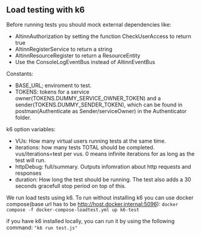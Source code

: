 ## Load testing with k6
Before running tests you should mock external dependencies like:
- AltinnAuthorization by setting the function CheckUserAccess to return true
- AltinnRegisterService to return a string 
- AltinnResourceRegister to return a ResourceEntity
- Use the ConsoleLogEventBus instead of AltinnEventBus

Constants: 
- BASE_URL; enviroment to test. 
- TOKENS: tokens for a service owner(TOKENS.DUMMY_SERVICE_OWNER_TOKEN) and a sender(TOKENS.DUMMY_SENDER_TOKEN), which can be found in postman(Authenticate as Sender/serviceOwner) in the Authenticator folder. 

k6 option variables: 
- VUs: How many virtual users running tests at the same time. 
- iterations: how many tests TOTAL should be completed. vus/iterations=test per vus. 0 means infinite iterations for as long as the test will run. 
- httpDebug: full/summary. Outputs infomration about http requests and responses
- duration: How long the test should be running. The test also adds a 30 seconds gracefull stop period on top of this. 

We run load tests using k6. To run without installing k6 you can use docker compose(base url has to be http://host.docker.internal:5096):
```docker compose -f docker-compose-loadtest.yml up k6-test``` 

if you have k6 installed locally, you can run it by using the following command: 
```"k6 run test.js"```
